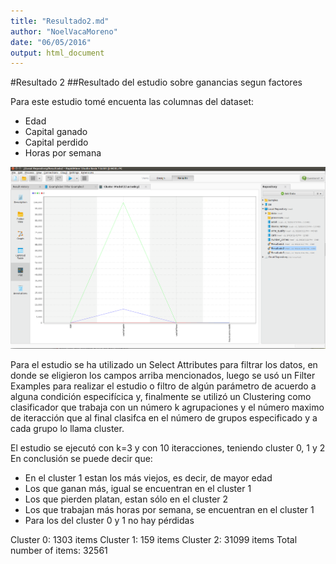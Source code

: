 ```yaml
---
title: "Resultado2.md"
author: "NoelVacaMoreno"
date: "06/05/2016"
output: html_document
---
```

#Resultado 2
##Resultado del estudio sobre ganancias segun factores

Para este estudio tomé encuenta las columnas del dataset: 

* Edad
* Capital ganado
* Capital perdido
* Horas por semana

![Resultado2](https://github.com/enevaca/uasb_analytics/blob/master/Resultado2.png "Resultado2")

Para el estudio se ha utilizado un Select Attributes para filtrar los datos, en donde se 
eligieron los campos arriba mencionados, luego se usó un Filter Examples para realizar 
el estudio o filtro de algún parámetro de acuerdo a alguna condición especifícica y, 
finalmente se utilizó un Clustering como clasificador que trabaja con un número k agrupaciones 
y el número maximo de iteracción que al final clasifca en el número de grupos especificado
y a cada grupo lo llama cluster.

El estudio se ejecutó con k=3 y con 10 iteracciones, teniendo cluster 0, 1 y 2
En conclusión se puede decir que:
* En el cluster 1 estan los más viejos, es decir, de mayor edad
* Los que ganan más, igual se encuentran en el cluster 1
* Los que pierden platan, estan sólo en el cluster 2
* Los que trabajan más horas por semana, se encuentran en el cluster 1
* Para los del cluster 0 y 1 no hay pérdidas

Cluster 0: 1303 items
Cluster 1: 159 items
Cluster 2: 31099 items
Total number of items: 32561

